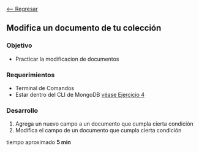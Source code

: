 [<-- Regresar](..)

## Modifica un documento de tu colección

### Objetivo

- Practicar la modificacion de documentos

### Requerimientos

- Terminal de Comandos
- Estar dentro del CLI de MongoDB [véase Ejercicio 4](../Ejercicio-04/)

### Desarrollo

1. Agrega un nuevo campo a un documento que cumpla cierta condición
2. Modifica el campo de un documento que cumpla cierta condición

tiempo aproximado **5 min**